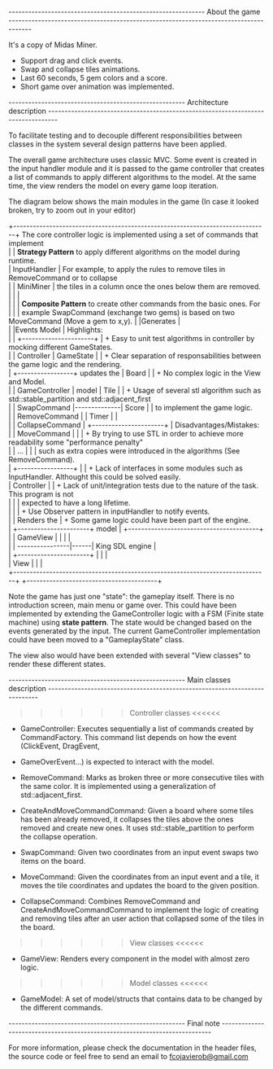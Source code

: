 ------------------------------------------------------------ About the game -------------------------------------------------------------------------------------

It's a copy of Midas Miner.

+ Support drag and click events.
+ Swap and collapse tiles animations.
+ Last 60 seconds, 5 gem colors and a score.
+ Short game over animation was implemented.

------------------------------------------------------ Architecture description ---------------------------------------------------------------------------------

To facilitate testing and to decouple different responsibilities between classes in the system several design patterns have been applied. 

The overall game architecture uses classic MVC. Some event is created in the input handler module and  it is passed to the game controller that creates a 
list of commands to apply different algorithms to the model. At the same time, the view renders the model on every game loop iteration. 

The diagram below shows the main modules in the game (In case it looked broken, try to zoom out in your editor)
                                                                                                         
 +------------------------------------------------------------------------------+  The core controller logic is implemented using a set of commands that implement         
 |                                                                              |  **Strategy Pattern** to apply different algorithms on the model during runtime.         
 |        InputHandler                                                          |  For example, to apply the rules to remove tiles in RemoveCommand or to collapse         
 |             |                                             MiniMiner          |  the tiles in a column once the ones below them are removed.                             
 |             |                                                                |                                                                                          
 |             |                                                                |  **Composite Pattern** to create other commands from the basic ones. For                 
 |             |                                                                |  example SwapCommand (exchange two gems) is based on two MoveCommand (Move a gem to x,y).
 |             |Generates                                                       |                                                                                          
 |             |Events                           Model                          |  Highlights:                                                                             
 |             |                        +----------------------+                |  + Easy to unit test algorithms in controller by mocking different GameStates.           
 |             |           Controller   | GameState            |                |  + Clear separation of responsabilities between the game logic and the rendering.        
 |     +-----------------+ updates the  | Board                |                |  + No complex logic in the View and Model.                                                   
 |     | GameController  |    model     | Tile                 |                |  + Usage of several stl algorithm such as std::stable_partition and std::adjacent_first  
 |     | SwapCommand     |--------------| Score                |                |    to implement the game logic.                                                          
 |     | RemoveCommand   |              | Timer                |                |                                                                                          
 |     | CollapseCommand |              +----------------------+                |  Disadvantages/Mistakes:                                                                 
 |     | MoveCommand     |                        |                             |  + By trying to use STL in order to achieve more readability some "performance penalty"  
 |     | ...             |                        |                             |    such as extra copies were introduced in the algorithms (See RemoveCommand).           
 |     +-----------------+                        |                             |  + Lack of interfaces in some modules such as InputHandler. Althought this could be solved easily.                              
 |          Controller                            |                             |  + Lack of unit/integration tests due to the nature of the task. This program is not    
 |                                                |                             |    expected to have a long lifetime.                                                     
 |                                                |                             |  + Use Observer pattern in inputHandler to notify events.                                
 |                                                |                Renders the  |  + Some game logic could have been part of the engine.                                   
 |                                       +----------------------+     model     |      +----------------------------------------+                                          
 |                                       |     GameView         |               |      |                                        |                                          
 |                                       |                      ----------------|------|             King SDL engine            |                                          
 |                                       +----------------------+               |      |                                        |                                          
 |                                               View                           |      |                                        |                                          
 +------------------------------------------------------------------------------+      +----------------------------------------+              

Note the game has just one "state": the gameplay itself. There is no introduction screen, main menu or game over. This could have been implemented by extending
the GameController logic with a FSM (Finite state machine) using **state pattern**. The state would be changed based on the events generated by the input. The current GameController
implementation could have been moved to a "GameplayState" class.

The view also would have been extended with several "View classes" to render these different states. 
                                                                                                                                                                                                                                            
------------------------------------------------------ Main classes description ---------------------------------------------------------------------------

>>>>>> Controller classes <<<<<<

- GameController: Executes sequentially a list of commands created by CommandFactory. This command list depends on how the event (ClickEvent, DragEvent,
 * GameOverEvent...) is expected to interact with the model.

- RemoveCommand: Marks as broken three or more consecutive tiles with the same color. It is implemented using a generalization of std::adjacent_first.

- CreateAndMoveCommandCommand: Given a board where some tiles has been already removed, it collapses the tiles above the ones removed and create new ones. It uses std::stable_partition
  to perform the collapse operation.

- SwapCommand: Given two coordinates from an input event swaps two items on the board.

- MoveCommand: Given the coordinates from an input event and a tile, it moves the tile coordinates and updates the board to the given position.

- CollapseCommand: Combines RemoveCommand and CreateAndMoveCommandCommand to implement the logic of creating and removing tiles after an user action that collapsed some of the tiles in the board.

>>>>>> View classes <<<<<<

- GameView: Renders every component in the model with almost zero logic.  

>>>>>> Model classes <<<<<<

- GameModel: A set of model/structs that contains data to be changed by the different commands. 

------------------------------------------------------ Final note ---------------------------------------------------------------------------

For more information, please check the documentation in the header files, the source code or feel free to send an email to fcojavierob@gmail.com